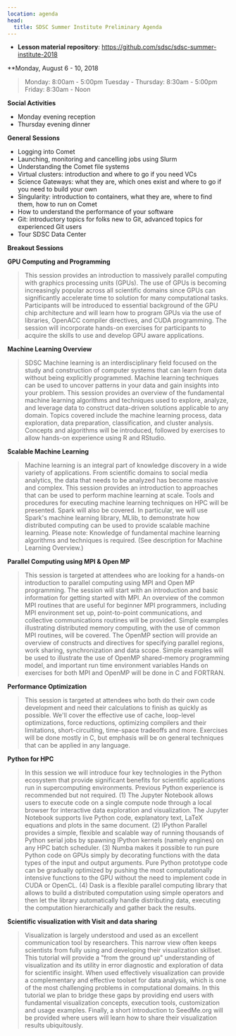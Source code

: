 ```yaml
---
location: agenda
head:
  title: SDSC Summer Institute Preliminary Agenda
---
```


* **Lesson material repository**: <https://github.com/sdsc/sdsc-summer-institute-2018>


**Monday, August 6 - 10, 2018
>Monday: 8:00am - 5:00pm
>Tuesday - Thursday: 8:30am - 5:00pm
>Friday: 8:30am - Noon

**Social Activities**
* Monday evening reception
* Thursday evening dinner

**General Sessions**
* Logging into Comet
* Launching, monitoring and cancelling jobs using Slurm
* Understanding the Comet file systems
* Virtual clusters: introduction and where to go if you need VCs
* Science Gateways: what they are, which ones exist and where to go if you need to build your own
* Singularity: introduction to containers, what they are, where to find them, how to run on Comet
* How to understand the performance of your software
* Git: introductory topics for folks new to Git, advanced topics for experienced Git users
* Tour SDSC Data Center

**Breakout Sessions**
>
**GPU Computing and Programming**
>This session provides an introduction to massively parallel computing with graphics processing units (GPUs). The use of GPUs is becoming increasingly popular across all scientific domains since GPUs can significantly accelerate time to solution for many computational tasks. Participants will be introduced to essential background of the GPU chip architecture and will learn how to program GPUs via the use of libraries, OpenACC compiler directives, and CUDA programming. The session will incorporate hands-on exercises for participants to acquire the skills to use and develop GPU aware applications. 
>
**Machine Learning Overview**
>SDSC Machine learning is an interdisciplinary field focused on the study and construction of computer systems that can learn from data without being explicitly programmed. Machine learning techniques can be used to uncover patterns in your data and gain insights into your problem. This session provides an overview of the fundamental machine learning algorithms and techniques used to explore, analyze, and leverage data to construct data-driven solutions applicable to any domain. Topics covered include the machine learning process, data exploration, data preparation, classification, and cluster analysis. Concepts and algorithms will be introduced, followed by exercises to allow hands-on experience using R and RStudio. 
>
**Scalable Machine Learning**
>Machine learning is an integral part of knowledge discovery in a wide variety of applications. From scientific domains to social media analytics, the data that needs to be analyzed has become massive and complex. This session provides an introduction to approaches that can be used to perform machine learning at scale. Tools and procedures for executing machine learning techniques on HPC will be presented. Spark will also be covered. In particular, we will use Spark's machine learning library, MLlib, to demonstrate how distributed computing can be used to provide scalable machine learning. Please note: Knowledge of fundamental machine learning algorithms and techniques is required. (See description for Machine Learning Overview.) 
>
**Parallel Computing using MPI & Open MP**
>This session is targeted at attendees who are looking for a hands-on introduction to parallel computing using MPI and Open MP programming. The session will start with an introduction and basic information for getting started with MPI. An overview of the common MPI routines that are useful for beginner MPI programmers, including MPI environment set up, point-to-point communications, and collective communications routines will be provided. Simple examples illustrating distributed memory computing, with the use of common MPI routines, will be covered. The OpenMP section will provide an overview of constructs and directives for specifying parallel regions, work sharing, synchronization and data scope. Simple examples will be used to illustrate the use of OpenMP shared-memory programming model, and important run time environment variables Hands on exercises for both MPI and OpenMP will be done in C and FORTRAN. 
>
**Performance Optimization** 
>This session is targeted at attendees who both do their own code development and need their calculations to finish as quickly as possible. We'll cover the effective use of cache, loop-level optimizations, force reductions, optimizing compilers and their limitations, short-circuiting, time-space tradeoffs and more. Exercises will be done mostly in C, but emphasis will be on general techniques that can be applied in any language. 
>
**Python for HPC**
>In this session we will introduce four key technologies in the Python ecosystem that provide significant benefits for scientific applications run in supercomputing environments. Previous Python experience is recommended but not required. (1) The Jupyter Notebook allows users to execute code on a single compute node through a local browser for interactive data exploration and visualization. The Jupyter Notebook supports live Python code, explanatory text, LaTeX equations and plots in the same document. (2) IPython Parallel provides a simple, flexible and scalable way of running thousands of Python serial jobs by spawning IPython kernels (namely engines) on any HPC batch scheduler.  (3) Numba makes it possible to run pure Python code on GPUs simply by decorating functions with the data types of the input and output arguments. Pure Python prototype code can be gradually optimized by pushing the most computationally intensive functions to the GPU without the need to implement code in CUDA or OpenCL. (4) Dask is a flexible parallel computing library that allows to build a distributed computation using simple operators and then let the library automatically handle distributing data, executing the computation hierarchically and gather back the results. 
>
**Scientific visualization with Visit and data sharing**
>Visualization is largely understood and used as an excellent communication tool by researchers. This narrow view often keeps scientists from fully using and developing their visualization skillset. This tutorial will provide a "from the ground up" understanding of visualization and its utility in error diagnostic and exploration of data for scientific insight. When used effectively visualization can provide a complementary and effective toolset for data analysis, which is one of the most challenging problems in computational domains. In this tutorial we plan to bridge these gaps by providing end users with fundamental visualization concepts, execution tools, customization and usage examples. Finally, a short introduction to SeedMe.org will be provided where users will learn how to share their visualization results ubiquitously. 





